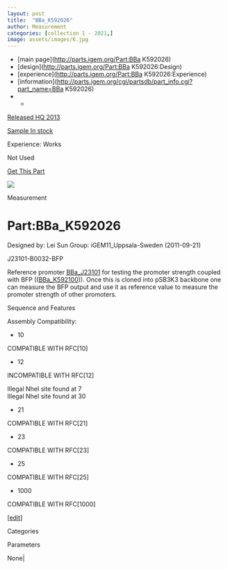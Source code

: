```yaml
---
layout: post
title:  "BBa_K592026"
author: Measurement
categories: [collection 1 - 2021,] 
image: assets/images/6.jpg
---
```



  * [main page](http://parts.igem.org/Part:BBa K592026)
  * [design](http://parts.igem.org/Part:BBa K592026:Design)
  * [experience](http://parts.igem.org/Part:BBa K592026:Experience)
  * [information](http://parts.igem.org/cgi/partsdb/part_info.cgi?part_name=BBa K592026)
  *   * 

[Released HQ 2013](http://parts.igem.org/Help:Part_Status_Box)

[Sample In stock](http://parts.igem.org/Help:Part_Status_Box)

Experience: Works

Not Used

[ Get This Part](http://parts.igem.org/partsdb/get_part.cgi?part=BBa_K592026)

![](http://parts.igem.org/images/partbypart/icon_measurement.png)

Measurement

# Part:BBa_K592026

Designed by: Lei Sun   Group: iGEM11_Uppsala-Sweden   (2011-09-21)

  
J23101-B0032-BFP

Reference promoter
[BBa_J23101](http://parts.igem.org/wiki/index.php/Part:BBa_J23101) for testing
the promoter strength coupled with BFP
(([BBa_K592100](http://parts.igem.org/wiki/index.php/Part:BBa_K592100))). Once
this is cloned into pSB3K3 backbone one can measure the BFP output and use it
as reference value to measure the promoter strength of other promoters.

Sequence and Features

  

Assembly Compatibility:

  * 10

COMPATIBLE WITH RFC[10]

  * 12

INCOMPATIBLE WITH RFC[12]

Illegal NheI site found at 7  
Illegal NheI site found at 30  

  * 21

COMPATIBLE WITH RFC[21]

  * 23

COMPATIBLE WITH RFC[23]

  * 25

COMPATIBLE WITH RFC[25]

  * 1000

COMPATIBLE WITH RFC[1000]

  

[[edit](http://parts.igem.org/partsdb/part_info.cgi?part_name=BBa_K592026)]

Categories

Parameters

None|

